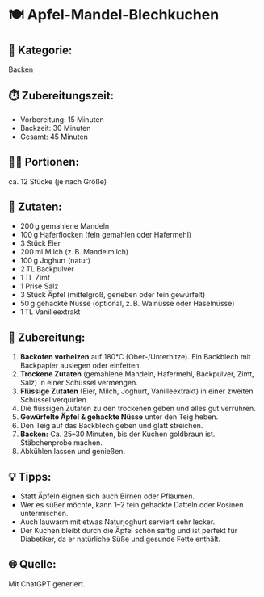# 🍽️ Apfel-Mandel-Blechkuchen

## 🧾 Kategorie:

Backen

## ⏱️ Zubereitungszeit:

* Vorbereitung: 15 Minuten
* Backzeit: 30 Minuten
* Gesamt: 45 Minuten

## 👩‍🍳 Portionen:

ca. 12 Stücke (je nach Größe)

## 🧂 Zutaten:

* 200 g gemahlene Mandeln
* 100 g Haferflocken (fein gemahlen oder Hafermehl)
* 3 Stück Eier
* 200 ml Milch (z. B. Mandelmilch)
* 100 g Joghurt (natur)
* 2 TL Backpulver
* 1 TL Zimt
* 1 Prise Salz
* 3 Stück Äpfel (mittelgroß, gerieben oder fein gewürfelt)
* 50 g gehackte Nüsse (optional, z. B. Walnüsse oder Haselnüsse)
* 1 TL Vanilleextrakt

## 🔪 Zubereitung:

1. **Backofen vorheizen** auf 180°C (Ober-/Unterhitze). Ein Backblech mit Backpapier auslegen oder einfetten.
2. **Trockene Zutaten** (gemahlene Mandeln, Hafermehl, Backpulver, Zimt, Salz) in einer Schüssel vermengen.
3. **Flüssige Zutaten** (Eier, Milch, Joghurt, Vanilleextrakt) in einer zweiten Schüssel verquirlen.
4. Die flüssigen Zutaten zu den trockenen geben und alles gut verrühren.
5. **Gewürfelte Äpfel & gehackte Nüsse** unter den Teig heben.
6. Den Teig auf das Backblech geben und glatt streichen.
7. **Backen:** Ca. 25–30 Minuten, bis der Kuchen goldbraun ist. Stäbchenprobe machen.
8. Abkühlen lassen und genießen.

## 💡 Tipps:

* Statt Äpfeln eignen sich auch Birnen oder Pflaumen.
* Wer es süßer möchte, kann 1–2 fein gehackte Datteln oder Rosinen untermischen.
* Auch lauwarm mit etwas Naturjoghurt serviert sehr lecker.
* Der Kuchen bleibt durch die Äpfel schön saftig und ist perfekt für Diabetiker, da er natürliche Süße und gesunde Fette enthält.

## 🌐 Quelle:
Mit ChatGPT generiert.
